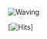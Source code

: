 ![Waving](https://capsule-render.vercel.app/api?type=waving&height=230&color=gradient&text=Hello,%20I'm%20Yeseon&fontAlignY=35)

[![Hits](https://hits.seeyoufarm.com/api/count/incr/badge.svg?url=https%3A%2F%2Fgithub.com%2Fyesxon%2Fhit-counter&count_bg=%23A8E6F4&title_bg=%23555555&icon=tencentqq.svg&icon_color=%23F8F7F7&title=hits&edge_flat=true)]
